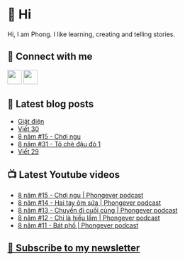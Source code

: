 # 👋 Hi

Hi, I am Phong. I like learning, creating and telling stories.

## 🔗 Connect with me
[<img height="32" width="32" src="https://cdn.jsdelivr.net/npm/simple-icons@v3/icons/youtube.svg" />](https://www.youtube.com/channel/UCXykqt3V2-9bYXKWZRcH0rA)
[<img height="32" width="32" src="https://cdn.jsdelivr.net/npm/simple-icons@v3/icons/instagram.svg" />](https://www.instagram.com/phongever)

## 📝 Latest blog posts

<!-- BLOG-POST-LIST:START -->
- [Giật điện](https://phongever.substack.com/p/giat-ien)
- [Viết 30](https://phongever.substack.com/p/viet-30)
- [8 năm #15 - Chơi ngu](https://phongever.substack.com/p/8-nam-15-choi-ngu)
- [8 năm #31 - Tô chè đậu đỏ 1](https://phongever.substack.com/p/8-nam-31-to-che-au-o-1)
- [Viết 29](https://phongever.substack.com/p/viet-29)
<!-- BLOG-POST-LIST:END -->

## 📺 Latest Youtube videos

<!-- YOUTUBE-VIDEO-LIST:START -->
- [8 năm #15 - Chơi ngu | Phongever podcast](https://www.youtube.com/watch?v=33shyg34H-w)
- [8 năm #14 - Hai tay ôm sứa | Phongever podcast](https://www.youtube.com/watch?v=0fyS3UBhvrk)
- [8 năm #13 - Chuyến đi cuối cùng | Phongever podcast](https://www.youtube.com/watch?v=DqSbTltlYIg)
- [8 năm #12 - Chỉ là hiểu lầm | Phongever podcast](https://www.youtube.com/watch?v=MuRZRO49Z_M)
- [8 năm #11 - Bát phố | Phongever podcast](https://www.youtube.com/watch?v=CPQrWup88tU)
<!-- YOUTUBE-VIDEO-LIST:END -->

## [💌 Subscribe to my newsletter](https://phongever.substack.com/)
